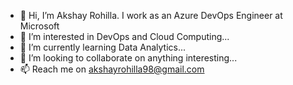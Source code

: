 - 👋 Hi, I’m Akshay Rohilla. I work as an Azure DevOps Engineer at Microsoft
- 👀 I’m interested in DevOps and Cloud Computing...
- 🌱 I’m currently learning Data Analytics...
- 💞️ I’m looking to collaborate on anything interesting...
- 📫 Reach me on akshayrohilla98@gmail.com

<!---
akshayrohilla/akshayrohilla is a ✨ special ✨ repository because its `README.md` (this file) appears on your GitHub profile.
You can click the Preview link to take a look at your changes.
--->

